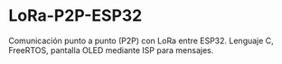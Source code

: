 # LoRa-P2P-ESP32
Comunicación punto a punto (P2P) con LoRa entre ESP32. Lenguaje C, FreeRTOS, pantalla OLED mediante ISP para mensajes.
